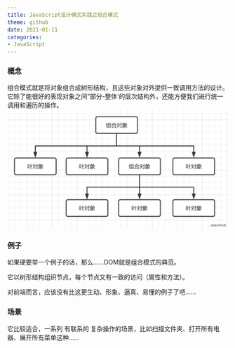 ```yaml
---
title: JavaScript设计模式实践之组合模式
theme: github
date: 2021-01-11
categories: 
- JavaScript
---
```

### 概念

组合模式就是将对象组合成树形结构，且这些对象对外提供一致调用方法的设计。它除了能很好的表现对象之间”部分-整体‘的层次结构外，还能方便我们进行统一调用和遍历的操作。
![组合模式](/img/zuhe.png)

### 例子

如果硬要举一个例子的话，那么……DOM就是组合模式的典范。

它以树形结构组织节点，每个节点又有一致的访问（属性和方法）。

对前端而言，应该没有比这更生动、形象、逼真、易懂的例子了吧……

### 场景

它比较适合，一系列 有联系的 复杂操作的场景，比如扫描文件夹、打开所有电器、展开所有菜单这种……